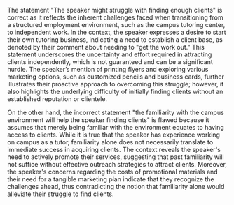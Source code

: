 The statement "The speaker might struggle with finding enough clients" is correct as it reflects the inherent challenges faced when transitioning from a structured employment environment, such as the campus tutoring center, to independent work. In the context, the speaker expresses a desire to start their own tutoring business, indicating a need to establish a client base, as denoted by their comment about needing to "get the work out." This statement underscores the uncertainty and effort required in attracting clients independently, which is not guaranteed and can be a significant hurdle. The speaker’s mention of printing flyers and exploring various marketing options, such as customized pencils and business cards, further illustrates their proactive approach to overcoming this struggle; however, it also highlights the underlying difficulty of initially finding clients without an established reputation or clientele.

On the other hand, the incorrect statement "the familiarity with the campus environment will help the speaker finding clients" is flawed because it assumes that merely being familiar with the environment equates to having access to clients. While it is true that the speaker has experience working on campus as a tutor, familiarity alone does not necessarily translate to immediate success in acquiring clients. The context reveals the speaker's need to actively promote their services, suggesting that past familiarity will not suffice without effective outreach strategies to attract clients. Moreover, the speaker's concerns regarding the costs of promotional materials and their need for a tangible marketing plan indicate that they recognize the challenges ahead, thus contradicting the notion that familiarity alone would alleviate their struggle to find clients.